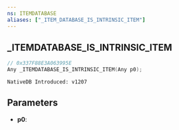 ```yaml
---
ns: ITEMDATABASE
aliases: ["_ITEM_DATABASE_IS_INTRINSIC_ITEM"]
---
```

## _ITEMDATABASE_IS_INTRINSIC_ITEM

```c
// 0x337F88E3A063995E
Any _ITEMDATABASE_IS_INTRINSIC_ITEM(Any p0);
```

```
NativeDB Introduced: v1207
```

## Parameters
* **p0**:
